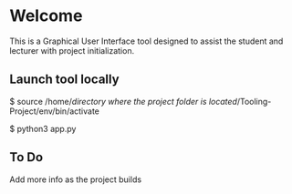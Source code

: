 # Welcome

This is a Graphical User Interface tool designed to assist the student and lecturer with project initialization.

## Launch tool locally

$ source /home/*directory where the project folder is located*/Tooling-Project/env/bin/activate

$ python3 app.py

## To Do

Add more info as the project builds
